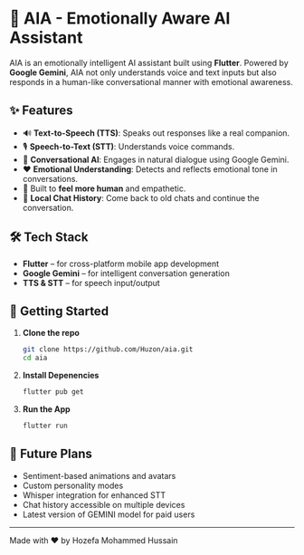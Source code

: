# 🤖 AIA - Emotionally Aware AI Assistant

AIA is an emotionally intelligent AI assistant built using **Flutter**. Powered by **Google Gemini**, AIA not only understands voice and text inputs but also responds in a human-like conversational manner with emotional awareness.

## ✨ Features

- 🔊 **Text-to-Speech (TTS)**: Speaks out responses like a real companion.
- 🎙️ **Speech-to-Text (STT)**: Understands voice commands.
- 💬 **Conversational AI**: Engages in natural dialogue using Google Gemini.
- ❤️ **Emotional Understanding**: Detects and reflects emotional tone in conversations.
- 🧠 Built to **feel more human** and empathetic.
- 💬 **Local Chat History**: Come back to old chats and continue the conversation.

## 🛠️ Tech Stack

- **Flutter** – for cross-platform mobile app development
- **Google Gemini** – for intelligent conversation generation
- **TTS & STT** – for speech input/output

## 🚀 Getting Started

1. **Clone the repo**  
   ```bash
   git clone https://github.com/Huzon/aia.git
   cd aia
2. **Install Depenencies**
    ```bash
    flutter pub get
3. **Run the App**
    ```bash
    flutter run

## 📌 Future Plans

- Sentiment-based animations and avatars
- Custom personality modes
- Whisper integration for enhanced STT 
- Chat history accessible on multiple devices
- Latest version of GEMINI model for paid users

---
Made with ❤️ by Hozefa Mohammed Hussain